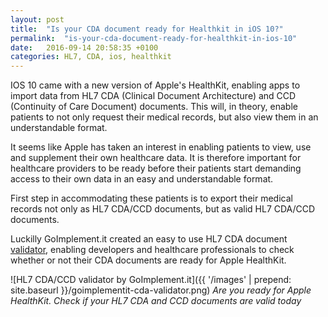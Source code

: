 ```yaml
---
layout: post
title:  "Is your CDA document ready for Healthkit in iOS 10?"
permalink:  "is-your-cda-document-ready-for-healthkit-in-ios-10"
date:   2016-09-14 20:58:35 +0100
categories: HL7, CDA, ios, healthkit
---
```


IOS 10 came with a new version of Apple's HealthKit, enabling apps to import data from HL7 CDA (Clinical Document Architecture) and CCD (Continuity of Care Document) documents.
This will, in theory, enable patients to not only request their medical records, but also view them in an understandable format.

It seems like Apple has taken an interest in enabling patients to view, use and supplement their own healthcare data. It is therefore important for healthcare providers to be ready before their patients start demanding access to their own data in an easy and understandable format.

First step in accommodating these patients is to export their medical records not only as HL7 CDA/CCD documents, but as valid HL7 CDA/CCD documents. 

Luckilly GoImplement.it created an easy to use HL7 CDA document [validator](http://hl7-jkiddo.rhcloud.com/), enabling developers and healthcare professionals to check whether or not their CDA documents are ready for Apple HealthKit.


![HL7 CDA/CCD validator by GoImplement.it]({{ '/images' | prepend: site.baseurl }}/goimplementit-cda-validator.png)
*Are you ready for Apple HealthKit. Check if your HL7 CDA and CCD documents are valid today*
